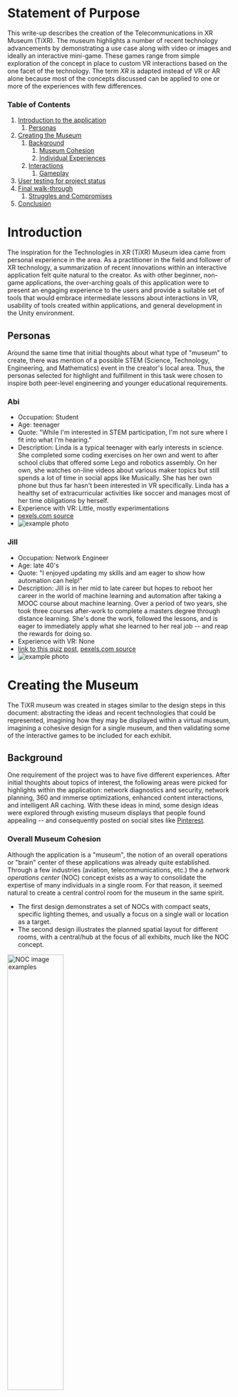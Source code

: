 Statement of Purpose
===
This write-up describes the creation of the Telecommunications in XR Museum (TiXR).  The museum highlights a number of recent technology advancements by demonstrating a use case along with video or images and ideally an interactive mini-game.  These games range from simple exploration of the concept in place to custom VR interactions based on the one facet of the technology.  The term *XR* is adapted instead of VR or AR alone because most of the concepts discussed can be applied to one or more of the experiences with few differences.

### Table of Contents
1. [Introduction to the application](#Introduction)
   1. [Personas](#Personas)
2. [Creating the Museum](#Creating-the-Museum)
   1. [Background](#Background)
      1. [Museum Cohesion](#Overall-Museum-Cohesion)
      2. [Individual Experiences](#Experience-Design)
   2. [Interactions](#Interactions)
      1. [Gameplay](#Gameplay)
3. [User testing for project status](#User-testing)
4. [Final walk-through](#Final-Walkthrough)
    1. [Struggles and Compromises](#Struggles-and-Compromises)
5. [Conclusion](#Conclusion)

# Introduction
The inspiration for the Technologies in XR (TiXR) Museum idea came from personal experience in the area.  As a practitioner in the field and follower of XR technology, a summarization of recent innovations within an interactive application felt quite natural to the creator.  As with other beginner, non-game applications, the over-arching goals of this application were to present an engaging experience to the users and provide a suitable set of tools that would embrace intermediate lessons about interactions in VR, usability of tools created within applications, and general development in the Unity environment.

## Personas
Around the same time that  initial thoughts about what type of "museum" to create, there was mention of a possible STEM (Science, Technology, Engineering, and Mathematics) event in the creator's local area.  Thus, the personas selected for highlight and fulfillment in this task were chosen to inspire both peer-level engineering and younger educational requirements.


### Abi
* Occupation: Student
* Age: teenager
* Quote: "While I'm interested in STEM participation, I'm not sure where I fit into what I'm hearing."
* Description: Linda is a typical teenager with early interests in science.  She completed some coding exercises on her own and went to after school clubs that offered some Lego and robotics assembly.  On her own, she watches on-line videos about various maker topics but still spends a lot of time in social apps like Musically.  She has her own phone but thus far hasn't been interested in VR specifically.  Linda has a healthy set of extracurricular activities like soccer and manages most of her time obligations by herself.
* Experience with VR: Little, mostly experimentations
* [pexels.com source](https://www.pexels.com/photo/girl-learning-person-studying-159810/)
* ![example photo](photos/photo_abi.jpg)

### Jill
* Occupation: Network Engineer
* Age: late 40's
* Quote: "I enjoyed updating my skills and am eager to show how automation can help!"
* Description: Jill is in her mid to late career but hopes to reboot her career in the world of machine learning and automation after taking a MOOC course about machine learning.  Over a period of two years, she took three courses after-work to complete a masters degree through distance learning.  She's done the work, followed the lessons, and is eager to immediately apply what she learned to her real job -- and reap the rewards for doing so.
* Experience with VR: None
* [link to this quiz post](https://discussions.udacity.com/t/quiz-responses-create-a-persona-for-puzzler/203143/220?u=robotvisiondr), [pexels.com source](https://www.pexels.com/photo/adult-brainstorming-business-career-440588/)
* ![example photo](photos/photo_jill.jpg)

# Creating the Museum
The TiXR museum was created in stages similar to the design steps in this document: abstracting the ideas and recent technologies that could be represented, imagining how they may be displayed within a virtual museum, imagining a cohesive design for a single museum, and then validating some of the interactive games to be included for each exhibit.

## Background
One requirement of the project was to have five different experiences.  After initial thoughts about topics of interest, the following areas were picked for highlights within the application: network diagnostics and security, network planning, 360 and immerse optimizations, enhanced content interactions, and intelligent AR caching.  With these ideas in mind, some design ideas were explored through existing museum displays that people found appealing -- and consequently posted on social sites like [Pinterest](http://www.pinterest.com).  

### Overall Museum Cohesion
Although the application is a "museum", the notion of an overall operations or "brain" center of these applications was already quite established.  Through a few industries (aviation, telecommunications, etc.) the a *network operations center* (NOC) concept exists as a way to consolidate the expertise of many individuals in a single room.  For that reason, it seemed natural to create a central control room for the museum in the same spirit.  

* The first design demonstrates a set of NOCs with compact seats, specific lighting themes, and usually a focus on a single wall or location as a target. 
* The second design illustrates the planned spatial layout for different rooms, with a central/hub at the focus of all exhibits, much like the NOC concept. 

<img alt='NOC image examples' src='background/background.002.jpg' width='50%' />
<img alt='layout example' src='background/background.003.jpg' width='50%' />
 

### Experience Design
tbd

## Interactions
TBD

### Gameplay
* Navigation and interactions with objects; meshes and triggers for walking plane
* Creating [analytics triggers](https://stackoverflow.com/a/23052854) for entry and exit of rooms
* Linking triggers to audio and content activation for volume control


### Exhibits
TBD
* Creating [analytics triggers](https://stackoverflow.com/a/23052854)


# User testing
## Initial Usability
Initially the user was pleased with the environment, but a few spatial oddities did set in. Namely, the user complained that the movement felt artificial and that the visual height of the movement (or the presence in the world) felt 'off'.  Additionally, the primary test user found the initial textures chosen (wall and floor textures) to be quite atypical for a museum display.  To address these issues, the following modifications were made.

1. *navigation* - Added walking sounds while in motion; this sound is a simple foot-step loop
with four steps to give some minor variance
2. *movement* - Brought the camera closer to the ground
3. *orientation* - Guaranteed a consistent viewing angle (e.g. no in-game camera rotation)
4. *movement* - Various speeds for the camera walk such that it eases out of the movement; different tweening types and teleporting was also attempted but neither was well received.
5. *appearance* - Modified the texture to cleaner, simpler textures. 


## Final Usability
Watch the complete [walkthrough video](https://youtu.be/xj3qLvDK4gQ).

# Final Walkthrough
This section iterates design choices (and their point in the above video) for each part of the experience.

* **The Entry Path** adfad
    * <img alt='entry path' src='walkthrough/00_entry-path.png' width='100%' />
* **The Center / NOC** adfad
* **Enhanced Content** adfad
* **Network Planning** adfad
* **Diagnostics and Security** adfad
* **Cached Content** adfad
* **360 Encoding** adfad


TBD

## Struggles and Compromises
* Problems with Network - lay objects over for easier interaction
* Problems with video - jumpy mp4 files for skybox like usage; find video sources
from youtube but not using them now
TBD

### Comments
* Struggles (and learning opportunities) overcome
    * video encoding for the project; still unsolved for some content
    * creation of the main environment (learned a new tool, [ProBuilder](http://www.procore3d.com/probuilder/))
    * integration of tweening for smooth animations, switched to [LeanTween](http://dentedpixel.com/LeanTweenDocumentation/classes/LeanTween.html)
    * faulty rendering with large-memory objects (render engine as GLES), [answered with some forum help](https://discussions.udacity.com/t/all-white-textures-rendering-on-android-app/502165/2)


# Conclusion
TBD

## Future work


* Future TODO:
    * Add furniture to main room for NOC-style viewership
    * Add moving videos or something dynamic to displays in main room
    * Make a game or inspection requirement for net room
    * Improve lighting of toy city in net room; finish game in net planning room
    * Add ceiling lighting for main room
    * Finish interaction in cache room (zapping and moving visuals along ground)
* Tuning for usability
    * video load lagging and [eliminating jitter and delay](https://answers.unity.com/questions/17409/best-video-preparation-for-unity.html)
    * Unity color palette for low-vision - http://bconnelly.net/2013/10/creating-colorblind-friendly-figures/, http://www.perbang.dk/rgbgradient/
